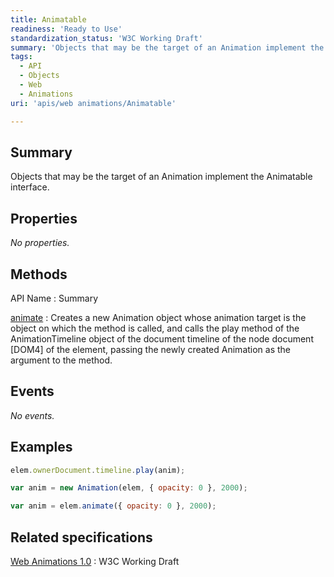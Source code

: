 ```yaml
---
title: Animatable
readiness: 'Ready to Use'
standardization_status: 'W3C Working Draft'
summary: 'Objects that may be the target of an Animation implement the Animatable interface.'
tags:
  - API
  - Objects
  - Web
  - Animations
uri: 'apis/web animations/Animatable'

---
```

## <span>Summary</span>

Objects that may be the target of an Animation implement the Animatable interface.

## <span>Properties</span>

*No properties.*

## <span>Methods</span>

API Name
:   Summary

[animate](/apis/web_animations/Animatable/animate)
:   Creates a new Animation object whose animation target is the object on which the method is called, and calls the play method of the AnimationTimeline object of the document timeline of the node document [DOM4] of the element, passing the newly created Animation as the argument to the method.

## <span>Events</span>

*No events.*

## <span>Examples</span>

``` js
elem.ownerDocument.timeline.play(anim);
```

``` js
var anim = new Animation(elem, { opacity: 0 }, 2000);
```

``` js
var anim = elem.animate({ opacity: 0 }, 2000);
```

## <span>Related specifications</span>

[Web Animations 1.0](http://www.w3.org/TR/web-animations/)
:   W3C Working Draft
